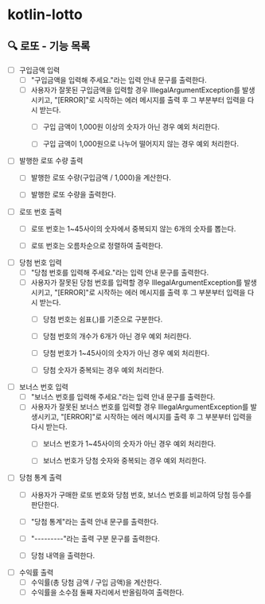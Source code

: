 # kotlin-lotto

## 🔍 로또 - 기능 목록

- [ ] 구입금액 입력
    - [ ] "구입금액을 입력해 주세요."라는 입력 안내 문구를 출력한다.
    - [ ] 사용자가 잘못된 구입금액을 입력할 경우 IllegalArgumentException를 발생시키고, "[ERROR]"로 시작하는 에러 메시지를 출력 후 그 부분부터 입력을 다시 받는다.
        - [ ] 구입 금액이 1,000원 이상의 숫자가 아닌 경우 예외 처리한다.
        - [ ] 구입 금액이 1,000원으로 나누어 떨어지지 않는 경우 예외 처리한다.


- [ ] 발행한 로또 수량 출력
    - [ ] 발행한 로또 수량(구입금액 / 1,000)을 계산한다.
    - [ ] 발행한 로또 수량을 출력한다.


- [ ] 로또 번호 출력
    - [ ] 로또 번호는 1~45사이의 숫자에서 중복되지 않는 6개의 숫자를 뽑는다.
    - [ ] 로또 번호는 오름차순으로 정렬하여 출력한다.


- [ ] 당첨 번호 입력
    - [ ] "당첨 번호를 입력해 주세요."라는 입력 안내 문구를 출력한다.
    - [ ] 사용자가 잘못된 당첨 번호를 입력할 경우 IllegalArgumentException를 발생시키고, "[ERROR]"로 시작하는 에러 메시지를 출력 후 그 부분부터 입력을 다시 받는다.
        - [ ] 당첨 번호는 쉼표(,)를 기준으로 구분한다.
        - [ ] 당첨 번호의 개수가 6개가 아닌 경우 예외 처리한다.
        - [ ] 당첨 번호가 1~45사이의 숫자가 아닌 경우 예외 처리한다.
        - [ ] 당첨 숫자가 중복되는 경우 예외 처리한다.


- [ ] 보너스 번호 입력
    - [ ] "보너스 번호를 입력해 주세요."라는 입력 안내 문구를 출력한다.
    - [ ] 사용자가 잘못된 보너스 번호를 입력할 경우 IllegalArgumentException를 발생시키고, "[ERROR]"로 시작하는 에러 메시지를 출력 후 그 부분부터 입력을 다시 받는다.
        - [ ] 보너스 번호가 1~45사이의 숫자가 아닌 경우 예외 처리한다.
        - [ ] 보너스 번호가 당첨 숫자와 중복되는 경우 예외 처리한다.


- [ ] 당첨 통계 출력
    - [ ] 사용자가 구매한 로또 번호와 당첨 번호, 보너스 번호를 비교하여 당첨 등수를 판단한다.
    - [ ] "당첨 통계"라는 출력 안내 문구를 출력한다.
    - [ ] "---------"라는 출력 구분 문구를 출력한다.
    - [ ] 당첨 내역을 출력한다.


- [ ] 수익률 출력
    - [ ] 수익률(총 당첨 금액 / 구입 금액)을 계산한다.
    - [ ] 수익률을 소수점 둘째 자리에서 반올림하여 출력한다.